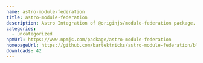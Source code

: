 ```yaml
---
name: astro-module-federation
title: astro-module-federation
description: Astro Integration of @originjs/module-federation package.
categories:
  - uncategorized
npmUrl: https://www.npmjs.com/package/astro-module-federation
homepageUrl: https://github.com/bartektricks/astro-module-federation/blob/main/package/README.md
downloads: 42
---
```

